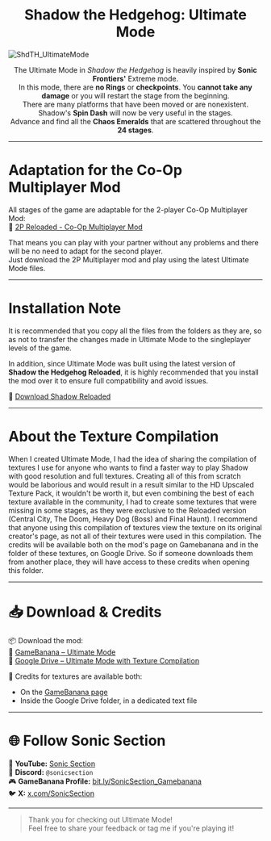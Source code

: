 <h1 align="center"><strong>Shadow the Hedgehog: Ultimate Mode</strong></h1>

![ShdTH_UltimateMode](https://github.com/user-attachments/assets/341a676a-9257-4c59-8bf6-b69844e1d49e)

<p align="center">
  The Ultimate Mode in <em>Shadow the Hedgehog</em> is heavily inspired by <strong>Sonic Frontiers'</strong> Extreme mode.<br>
  In this mode, there are <strong>no Rings</strong> or <strong>checkpoints</strong>. You <strong>cannot take any damage</strong> or you will restart the stage from the beginning.<br>
  There are many platforms that have been moved or are nonexistent. Shadow's <strong>Spin Dash</strong> will now be very useful in the stages.<br>
  Advance and find all the <strong>Chaos Emeralds</strong> that are scattered throughout the <strong>24 stages</strong>.
</p>

---

# Adaptation for the Co-Op Multiplayer Mod

All stages of the game are adaptable for the 2-player Co-Op Multiplayer Mod:  
🔗 [2P Reloaded - Co-Op Multiplayer Mod](https://github.com/ShadowTheHedgehogHacking/2P-Reloaded)

That means you can play with your partner without any problems and there will be no need to adapt for the second player.  
Just download the 2P Multiplayer mod and play using the latest Ultimate Mode files.

---

# Installation Note

It is recommended that you copy all the files from the folders as they are, so as not to transfer the changes made in Ultimate Mode to the singleplayer levels of the game.

In addition, since Ultimate Mode was built using the latest version of **Shadow the Hedgehog Reloaded**, it is highly recommended that you install the mod over it to ensure full compatibility and avoid issues.

🔗 [Download Shadow Reloaded](https://github.com/ShadowTheHedgehogHacking/ShdTH-Reloaded.git)

---

# About the Texture Compilation

When I created Ultimate Mode, I had the idea of ​​sharing the compilation of textures I use for anyone who wants to find a faster way to play Shadow with good resolution and full textures. Creating all of this from scratch would be laborious and would result in a result similar to the HD Upscaled Texture Pack, it wouldn't be worth it, but even combining the best of each texture available in the community, I had to create some textures that were missing in some stages, as they were exclusive to the Reloaded version (Central City, The Doom, Heavy Dog (Boss) and Final Haunt). I recommend that anyone using this compilation of textures view the texture on its original creator's page, as not all of their textures were used in this compilation. The credits will be available both on the mod's page on Gamebanana and in the folder of these textures, on Google Drive. So if someone downloads them from another place, they will have access to these credits when opening this folder.

---

# 📥 Download & Credits

📦 Download the mod:  
🔗 [GameBanana – Ultimate Mode](https://gamebanana.com/mods/535295)  
🔗 [Google Drive – Ultimate Mode with Texture Compilation](https://drive.google.com/file/d/1WLz_Lb6QxTr04uzfMt7vRMV6xEEbXYq9/view?usp=sharing)

📃 Credits for textures are available both:
- On the [GameBanana page](https://gamebanana.com/mods/535295)
- Inside the Google Drive folder, in a dedicated text file

---

# 🌐 Follow Sonic Section

🎥 **YouTube:** [Sonic Section](https://bit.ly/SonicSection)  
💬 **Discord:** `@sonicsection`  
🎮 **GameBanana Profile:** [bit.ly/SonicSection_Gamebanana](https://bit.ly/SonicSection_Gamebanana)  
🐦 **X:** [x.com/SonicSection](https://x.com/SonicSection)

---

> Thank you for checking out Ultimate Mode!  
> Feel free to share your feedback or tag me if you're playing it!
